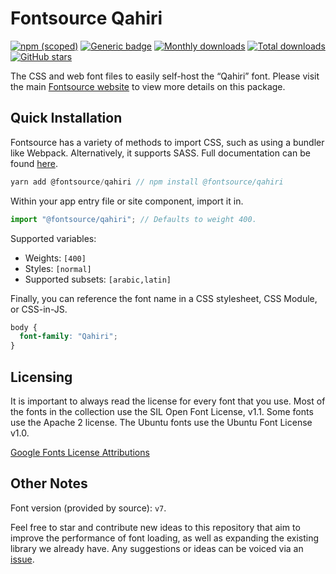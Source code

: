 # Fontsource Qahiri

[![npm (scoped)](https://img.shields.io/npm/v/@fontsource/qahiri?color=brightgreen)](https://www.npmjs.com/package/@fontsource/qahiri) [![Generic badge](https://img.shields.io/badge/fontsource-passing-brightgreen)](https://github.com/fontsource/fontsource) [![Monthly downloads](https://badgen.net/npm/dm/@fontsource/qahiri)](https://github.com/fontsource/fontsource) [![Total downloads](https://badgen.net/npm/dt/@fontsource/qahiri)](https://github.com/fontsource/fontsource) [![GitHub stars](https://img.shields.io/github/stars/fontsource/fontsource.svg?style=social&label=Star)](https://github.com/fontsource/fontsource/stargazers)

The CSS and web font files to easily self-host the “Qahiri” font. Please visit the main [Fontsource website](https://fontsource.org/fonts/qahiri) to view more details on this package.

## Quick Installation

Fontsource has a variety of methods to import CSS, such as using a bundler like Webpack. Alternatively, it supports SASS. Full documentation can be found [here](https://fontsource.org/docs/introduction).

```javascript
yarn add @fontsource/qahiri // npm install @fontsource/qahiri
```

Within your app entry file or site component, import it in.

```javascript
import "@fontsource/qahiri"; // Defaults to weight 400.
```

Supported variables:

- Weights: `[400]`
- Styles: `[normal]`
- Supported subsets: `[arabic,latin]`

Finally, you can reference the font name in a CSS stylesheet, CSS Module, or CSS-in-JS.

```css
body {
  font-family: "Qahiri";
}
```

## Licensing

It is important to always read the license for every font that you use.
Most of the fonts in the collection use the SIL Open Font License, v1.1. Some fonts use the Apache 2 license. The Ubuntu fonts use the Ubuntu Font License v1.0.

[Google Fonts License Attributions](https://fonts.google.com/attribution)

## Other Notes

Font version (provided by source): `v7`.

Feel free to star and contribute new ideas to this repository that aim to improve the performance of font loading, as well as expanding the existing library we already have. Any suggestions or ideas can be voiced via an [issue](https://github.com/fontsource/fontsource/issues).
